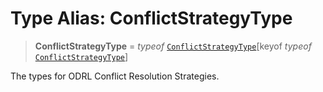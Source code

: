 # Type Alias: ConflictStrategyType

> **ConflictStrategyType** = *typeof* [`ConflictStrategyType`](../variables/ConflictStrategyType.md)\[keyof *typeof* [`ConflictStrategyType`](../variables/ConflictStrategyType.md)\]

The types for ODRL Conflict Resolution Strategies.
